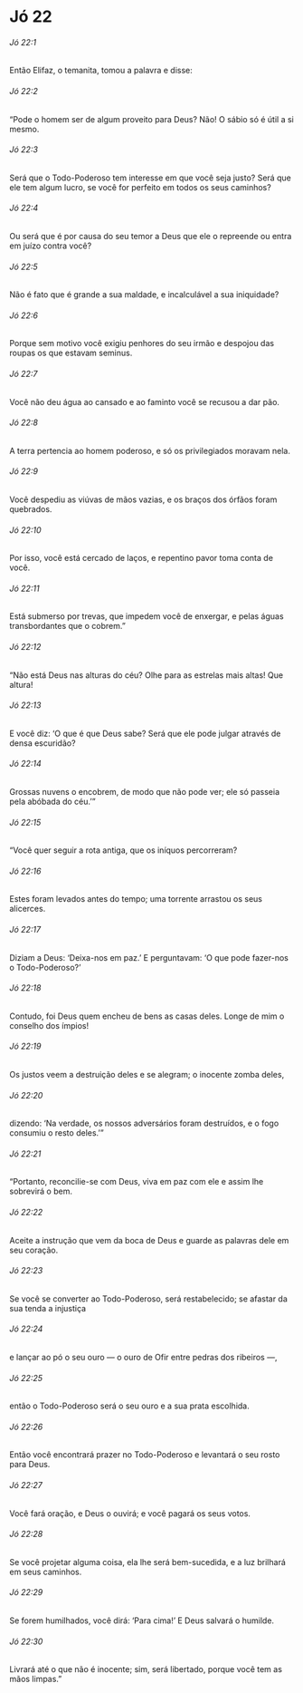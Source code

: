 # Jó 22

###### Jó 22:1

Então Elifaz, o temanita, tomou a palavra e disse:

###### Jó 22:2

“Pode o homem ser de algum proveito para Deus? Não! O sábio só é útil a si mesmo.

###### Jó 22:3

Será que o Todo-Poderoso tem interesse em que você seja justo? Será que ele tem algum lucro, se você for perfeito em todos os seus caminhos?

###### Jó 22:4

Ou será que é por causa do seu temor a Deus que ele o repreende ou entra em juízo contra você?

###### Jó 22:5

Não é fato que é grande a sua maldade, e incalculável a sua iniquidade?

###### Jó 22:6

Porque sem motivo você exigiu penhores do seu irmão e despojou das roupas os que estavam seminus.

###### Jó 22:7

Você não deu água ao cansado e ao faminto você se recusou a dar pão.

###### Jó 22:8

A terra pertencia ao homem poderoso, e só os privilegiados moravam nela.

###### Jó 22:9

Você despediu as viúvas de mãos vazias, e os braços dos órfãos foram quebrados.

###### Jó 22:10

Por isso, você está cercado de laços, e repentino pavor toma conta de você.

###### Jó 22:11

Está submerso por trevas, que impedem você de enxergar, e pelas águas transbordantes que o cobrem.”

###### Jó 22:12

“Não está Deus nas alturas do céu? Olhe para as estrelas mais altas! Que altura!

###### Jó 22:13

E você diz: ‘O que é que Deus sabe? Será que ele pode julgar através de densa escuridão?

###### Jó 22:14

Grossas nuvens o encobrem, de modo que não pode ver; ele só passeia pela abóbada do céu.’”

###### Jó 22:15

“Você quer seguir a rota antiga, que os iníquos percorreram?

###### Jó 22:16

Estes foram levados antes do tempo; uma torrente arrastou os seus alicerces.

###### Jó 22:17

Diziam a Deus: ‘Deixa-nos em paz.’ E perguntavam: ‘O que pode fazer-nos o Todo-Poderoso?’

###### Jó 22:18

Contudo, foi Deus quem encheu de bens as casas deles. Longe de mim o conselho dos ímpios!

###### Jó 22:19

Os justos veem a destruição deles e se alegram; o inocente zomba deles,

###### Jó 22:20

dizendo: ‘Na verdade, os nossos adversários foram destruídos, e o fogo consumiu o resto deles.’”

###### Jó 22:21

“Portanto, reconcilie-se com Deus, viva em paz com ele e assim lhe sobrevirá o bem.

###### Jó 22:22

Aceite a instrução que vem da boca de Deus e guarde as palavras dele em seu coração.

###### Jó 22:23

Se você se converter ao Todo-Poderoso, será restabelecido; se afastar da sua tenda a injustiça

###### Jó 22:24

e lançar ao pó o seu ouro — o ouro de Ofir entre pedras dos ribeiros —,

###### Jó 22:25

então o Todo-Poderoso será o seu ouro e a sua prata escolhida.

###### Jó 22:26

Então você encontrará prazer no Todo-Poderoso e levantará o seu rosto para Deus.

###### Jó 22:27

Você fará oração, e Deus o ouvirá; e você pagará os seus votos.

###### Jó 22:28

Se você projetar alguma coisa, ela lhe será bem-sucedida, e a luz brilhará em seus caminhos.

###### Jó 22:29

Se forem humilhados, você dirá: ‘Para cima!’ E Deus salvará o humilde.

###### Jó 22:30

Livrará até o que não é inocente; sim, será libertado, porque você tem as mãos limpas.”

